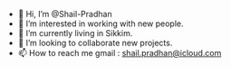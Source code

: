 - 👋 Hi, I’m @Shail-Pradhan
- 👀 I’m interested in working with new people.
- 🌱 I’m currently living in Sikkim.
- 💞️ I’m looking to collaborate new projects.
- 📫 How to reach me gmail : shail.pradhan@icloud.com

<!---
Shail-Pradhan/Shail-Pradhan is a ✨ special ✨ repository because its `README.md` (this file) appears on your GitHub profile.
You can click the Preview link to take a look at your changes.
--->
